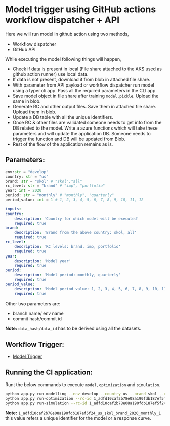 # __Model trigger using GitHub actions workflow dispatcher + API__

Here we will run model in github action using two methods,

* Workflow dispatcher
* GitHub API

While executing the model following things will happen,

* Check if data is present in local (File share attached to the AKS used as github action runner) use local data.
* If data is not present, download it from blob in attached file share.
* With parameter from API payload or workflow dispatcher run model using a typer cli app. Pass all the required parameters in the CLI app.
* Save model object in file share after training `model.pickle`. Upload the same in blob.
* Generate RC and other output files. Save them in attached file share. Upload them in blob.
* Update a DB table with all the unique identifiers.
* Once RC & other files are validated someone needs to get info from the DB related to the model. Write a azure functions which will take these parameters and will update the application DB. Someone needs to trigger the function and DB will be updated from Blob.
* Rest of the flow of the application remains as is.

## __Parameters:__

```python
env:str = "develop"
country: str = "us"
brand: str = "skol" # "skol","all"
rc_level: str = "brand" # "imp", "portfolio"
year: int = 2020
period: str = "monthly" # "monthly", "quarterly"
period_value: int = 1 # 1, 2, 3, 4, 5, 6, 7, 8, 9, 10, 11, 12
```

```yaml
inputs:
country:
    description: 'Country for which model will be executed'
    required: true
brand:
    description: 'Brand from the above country: skol, all'
    required: true
rc_level:
    description: 'RC levels: brand, imp, portfolio'
    required: true
year:
    description: 'Model year'
    required: true
period:
    description: 'Model period: monthly, quarterly'
    required: true
period_value:
    description: 'Model period value: 1, 2, 3, 4, 5, 6, 7, 8, 9, 10, 11, 12'
    required: true
```

Other two parameters are:

* branch name/ env name
* commit hash/commit id

__Note:__ `data_hash/data_id` has to be derived using all the datasets.

## __Workflow Trigger:__

* [Model Trigger](https://github.com/pandalearnstocode/model-runner/actions/workflows/model-trigger.yml)

## __Running the CI application:__

Runt the below commands to execute `model`, `optimization` and `simulation`.

```bash
python app.py run-modelling --env develop --country us --brand skol --rc-level brand --year 2020 --period monthly --period-value 1 --commit-id 1
python app.py run-optimization --rc-id 1_adfd10caf2b78e08a190fdb187ef5f24_us_skol_brand_2020_monthly_1 --env develop
python app.py run-simulation --rc-id 1_adfd10caf2b78e08a190fdb187ef5f24_us_skol_brand_2020_monthly_1 --env develop
```

__Note:__ `1_adfd10caf2b78e08a190fdb187ef5f24_us_skol_brand_2020_monthly_1` this value refers a unique identifier for the model or a response curve.